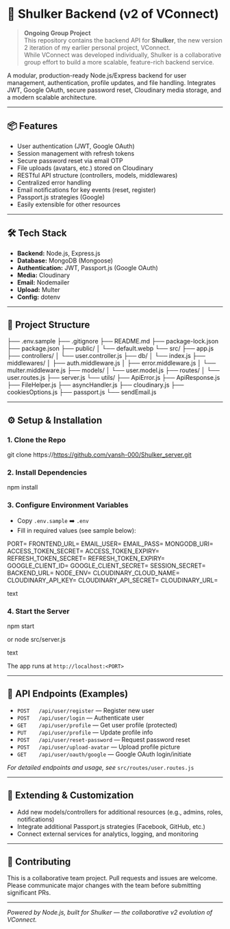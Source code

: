 # 🚀 Shulker Backend (v2 of VConnect)

> **Ongoing Group Project**  
> This repository contains the backend API for **Shulker**, the new version 2 iteration of my earlier personal project, VConnect.  
> While VConnect was developed individually, Shulker is a collaborative group effort to build a more scalable, feature-rich backend service.  

A modular, production-ready Node.js/Express backend for user management, authentication, profile updates, and file handling. Integrates JWT, Google OAuth, secure password reset, Cloudinary media storage, and a modern scalable architecture.

---

## 📦 Features

- User authentication (JWT, Google OAuth)
- Session management with refresh tokens
- Secure password reset via email OTP
- File uploads (avatars, etc.) stored on Cloudinary
- RESTful API structure (controllers, models, middlewares)
- Centralized error handling
- Email notifications for key events (reset, register)
- Passport.js strategies (Google)
- Easily extensible for other resources

---

## 🛠️ Tech Stack

- **Backend:** Node.js, Express.js
- **Database:** MongoDB (Mongoose)
- **Authentication:** JWT, Passport.js (Google OAuth)
- **Media:** Cloudinary
- **Email:** Nodemailer
- **Upload:** Multer
- **Config:** dotenv

---

## 📁 Project Structure

├── .env.sample
├── .gitignore
├── README.md
├── package-lock.json
├── package.json
├── public/
│ └── default.webp
└── src/
├── app.js
├── controllers/
│ └── user.controller.js
├── db/
│ └── index.js
├── middlewares/
│ ├── auth.middleware.js
│ ├── error.middleware.js
│ └── multer.middleware.js
├── models/
│ └── user.model.js
├── routes/
│ └── user.routes.js
├── server.js
└── utils/
├── ApiError.js
├── ApiResponse.js
├── FileHelper.js
├── asyncHandler.js
├── cloudinary.js
├── cookiesOptions.js
├── passport.js
└── sendEmail.js

---

## ⚙️ Setup & Installation

### 1. Clone the Repo

git clone https://https://github.com/vansh-000/Shulker_server.git


### 2. Install Dependencies

npm install

### 3. Configure Environment Variables

- Copy `.env.sample` ➡️ `.env`
- Fill in required values (see sample below):

PORT=
FRONTEND_URL=
EMAIL_USER=
EMAIL_PASS=
MONGODB_URI=
ACCESS_TOKEN_SECRET=
ACCESS_TOKEN_EXPIRY=
REFRESH_TOKEN_SECRET=
REFRESH_TOKEN_EXPIRY=
GOOGLE_CLIENT_ID=
GOOGLE_CLIENT_SECRET=
SESSION_SECRET=
BACKEND_URL=
NODE_ENV=
CLOUDINARY_CLOUD_NAME=
CLOUDINARY_API_KEY=
CLOUDINARY_API_SECRET=
CLOUDINARY_URL=

text

### 4. Start the Server

npm start

or
node src/server.js

text

The app runs at `http://localhost:<PORT>`

---

## 🚀 API Endpoints (Examples)

- `POST   /api/user/register`         — Register new user
- `POST   /api/user/login`            — Authenticate user
- `GET    /api/user/profile`          — Get user profile (protected)
- `PUT    /api/user/profile`          — Update profile info
- `POST   /api/user/reset-password`   — Request password reset
- `POST   /api/user/upload-avatar`    — Upload profile picture
- `GET    /api/user/oauth/google`     — Google OAuth login/initiate

*For detailed endpoints and usage, see* `src/routes/user.routes.js`

---

## 🧩 Extending & Customization

- Add new models/controllers for additional resources (e.g., admins, roles, notifications)
- Integrate additional Passport.js strategies (Facebook, GitHub, etc.)
- Connect external services for analytics, logging, and monitoring

---

## 🤝 Contributing

This is a collaborative team project. Pull requests and issues are welcome.  
Please communicate major changes with the team before submitting significant PRs.

---

*Powered by Node.js, built for Shulker — the collaborative v2 evolution of VConnect.*
